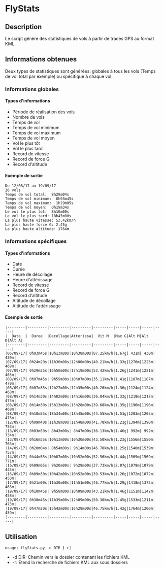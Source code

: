 # FlyStats
## Description
Le script génère des statistiques de vols à partir de traces GPS au format KML.

## Informations obtenues
Deux types de statistiques sont générées: globales à tous les vols (Temps de vol total par exemple) ou spécifique à chaque vol.
### Informations globales
#### Types d'informations
- Période de réalisation des vols
- Nombre de vols
- Temps de vol
- Temps de vol minimum
- Temps de vol maximum
- Temps de vol moyen
- Vol le plus tôt
- Vol le plus tard
- Record de vitesse
- Record de force G
- Record d'altitude

#### Exemple de sortie
```
Du 12/08/17 au 19/09/17
26 vols
Temps de vol total:  8h29m04s
Temps de vol minimum:  0h03m45s
Temps de vol maximum:  1h29m05s
Temps de vol moyen:  0h19m34s
Le vol le plus tot:  8h10m00s
Le vol le plus tard: 18h45m00s
La plus haute vitesse: 53.42km/h
La plus haute force G: 2.45g
La plus haute altitude: 1764m
```

### Informations spécifiques
#### Types d'informations
- Date
- Durée
- Heure de décollage
- Heure d'attérissage
- Record de vitesse
- Record de force G
- Record d'altitude
- Altitude de décollage
- Altitude de l'attérissage

#### Exemple de sortie
```
|--------|---------|---------|---------|---------|-----|-----|-----|-----|
|  Date  |  Duree  |Decollage|Atterissa|  Vit M  |Max G|Alt M|Alt D|Alt A|
|--------|---------|---------|---------|---------|-----|-----|-----|-----|
|06/09/17| 0h03m45s|10h13m00s|10h30m00s|07.25km/h|1.67g| 431m| 430m| 430m|
|07/09/17| 0h24m20s|11h36m00s|12h00m00s|40.21km/h|1.33g|1276m|1223m| 469m|
|07/09/17| 0h29m25s|16h50m00s|17h19m00s|53.42km/h|1.26g|1241m|1221m| 465m|
|08/09/17| 0h07m45s| 9h59m00s|10h07m00s|35.11km/h|1.41g|1187m|1187m| 470m|
|08/09/17| 0h07m35s|12h27m00s|12h35m00s|40.26km/h|1.36g|1124m|1124m| 468m|
|08/09/17| 0h14m30s|14h02m00s|14h16m00s|36.84km/h|1.33g|1218m|1217m| 475m|
|08/09/17| 0h14m30s|15h13m00s|15h28m00s|39.68km/h|1.35g|1196m|1196m| 469m|
|08/09/17| 0h10m55s|18h34m00s|18h45m00s|44.55km/h|1.51g|1203m|1203m| 476m|
|12/09/17| 0h09m40s|11h38m00s|11h48m00s|41.78km/h|1.21g|1394m|1390m| 753m|
|13/09/17| 0h03m50s| 8h43m00s| 8h47m00s|36.13km/h|1.46g| 992m| 992m| 734m|
|13/09/17| 0h16m55s|10h13m00s|10h30m00s|43.50km/h|1.23g|1556m|1550m| 763m|
|14/09/17| 0h20m04s| 8h54m00s| 9h14m00s|46.70km/h|1.25g|1540m|1539m| 757m|
|14/09/17| 0h44m55s|10h07m00s|10h52m00s|52.56km/h|1.44g|1569m|1569m| 771m|
|16/09/17| 0h09m05s| 9h20m00s| 9h29m00s|37.73km/h|2.07g|1079m|1079m| 445m|
|16/09/17| 0h09m30s|10h42m00s|10h52m00s|39.53km/h|1.26g|1072m|1072m| 450m|
|17/09/17| 0h21m00s|11h30m00s|11h51m00s|46.77km/h|1.29g|1418m|1372m| 463m|
|19/09/17| 0h10m45s| 9h58m00s|10h09m00s|43.21km/h|1.46g|1151m|1142m| 458m|
|19/09/17| 0h30m45s|11h39m00s|12h09m00s|50.30km/h|2.45g|1533m|1211m| 473m|
|19/09/17| 0h47m20s|15h42m00s|16h29m00s|46.75km/h|1.42g|1764m|1200m| 459m|
|--------|---------|---------|---------|---------|-----|-----|-----|-----|
```

## Utilisation
```
usage: flyStats.py -d DIR [-r]
```
- -d DIR: Chemin vers le dossier contenant les fichiers KML
- -r: Etend la recherche de fichiers KML aux sous dossiers
